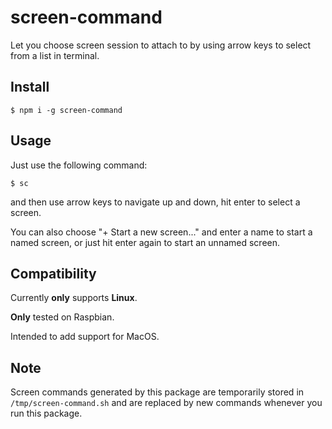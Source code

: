 # screen-command

Let you choose screen session to attach to by using arrow keys to select from a list in terminal. 

## Install

`$ npm i -g screen-command`

## Usage

Just use the following command: 

`$ sc`

and then use arrow keys to navigate up and down, hit enter to select a screen. 

You can also choose "+ Start a new screen..." and enter a name to start a named screen, or just hit enter again to start an unnamed screen. 

## Compatibility

Currently **only** supports **Linux**.

**Only** tested on Raspbian.

Intended to add support for MacOS.

## Note

Screen commands generated by this package are temporarily stored in `/tmp/screen-command.sh` and are replaced by new commands whenever you run this package. 
